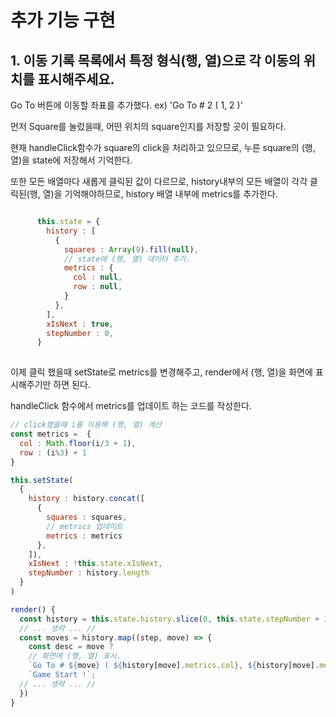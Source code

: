 # 추가 기능 구현


## 1. 이동 기록 목록에서 특정 형식(행, 열)으로 각 이동의 위치를 표시해주세요.

Go To 버튼에 이동할 좌표를 추가했다. ex) 'Go To # 2 ( 1, 2 )'

먼저 Square를 눌렀을때, 어떤 위치의 square인지를 저장할 곳이 필요하다.

현재 handleClick함수가 square의 click을 처리하고 있으므로, 누른 square의 (행, 열)을 state에 저장해서 기억한다.

또한 모든 배열마다 새롭게 클릭된 값이 다르므로, history내부의 모든 배열이 각각 클릭된(행, 열)을 기억해야하므로, history 배열 내부에 metrics를 추가한다.

```jsx

      this.state = {
        history : [
          {
            squares : Array(9).fill(null),
            // state에 (행, 열) 데이터 추가.
            metrics : {
              col : null,
              row : null,
            }
          },
        ],
        xIsNext : true,
        stepNumber : 0,
      }
    

```

이제 클릭 했을때 setState로 metrics를 변경해주고, render에서 (행, 열)을 화면에 표시해주기만 하면 된다.

handleClick 함수에서 metrics를 업데이트 하는 코드를 작성한다.
```jsx
// click했을때 i를 이용해 (행, 열) 계산
const metrics =  {
  col : Math.floor(i/3 + 1),
  row : (i%3) + 1
}

this.setState(
  {
    history : history.concat([
      {
        squares : squares,
        // metrics 업데이트
        metrics : metrics
      },
    ]),      
    xIsNext : !this.state.xIsNext,
    stepNumber : history.length
  }
)
```

```jsx
render() {
  const history = this.state.history.slice(0, this.state.stepNumber + 1);
  // ... 생략 ... //
  const moves = history.map((step, move) => {
    const desc = move ?
    // 화면에 (행, 열) 표시. 
    `Go To # ${move} ( ${history[move].metrics.col}, ${history[move].metrics.row} )`:
    `Game Start !`;
  // ... 생략 ... //  
  })
}
```
